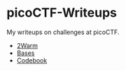 # picoCTF-Writeups
 My writeups on challenges at picoCTF.


- [2Warm](./2Warm/Writeup.md)
- [Bases](./Bases/Writeup.md)
- [Codebook](./Codebook/Writeup.md)
